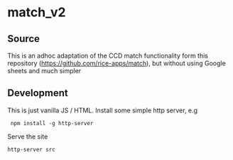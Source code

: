 # match_v2

## Source 
This is an adhoc adaptation of the CCD match functionality form this repository (https://github.com/rice-apps/match), but without using Google sheets and much simpler
## Development
This is just vanilla JS / HTML.
Install some simple http server, e.g
```
 npm install -g http-server
```

Serve the site
```
http-server src
```